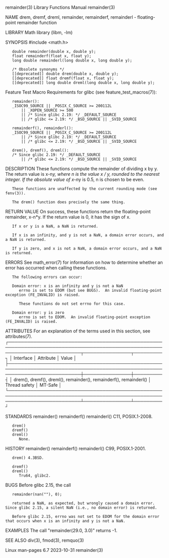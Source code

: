 remainder(3)							   Library Functions Manual							  remainder(3)

NAME
       drem, dremf, dreml, remainder, remainderf, remainderl - floating-point remainder function

LIBRARY
       Math library (libm, -lm)

SYNOPSIS
       #include <math.h>

       double remainder(double x, double y);
       float remainderf(float x, float y);
       long double remainderl(long double x, long double y);

       /* Obsolete synonyms */
       [[deprecated]] double drem(double x, double y);
       [[deprecated]] float dremf(float x, float y);
       [[deprecated]] long double dreml(long double x, long double y);

   Feature Test Macro Requirements for glibc (see feature_test_macros(7)):

       remainder():
	   _ISOC99_SOURCE || _POSIX_C_SOURCE >= 200112L
	       || _XOPEN_SOURCE >= 500
	       || /* Since glibc 2.19: */ _DEFAULT_SOURCE
	       || /* glibc <= 2.19: */ _BSD_SOURCE || _SVID_SOURCE

       remainderf(), remainderl():
	   _ISOC99_SOURCE || _POSIX_C_SOURCE >= 200112L
	       || /* Since glibc 2.19: */ _DEFAULT_SOURCE
	       || /* glibc <= 2.19: */ _BSD_SOURCE || _SVID_SOURCE

       drem(), dremf(), dreml():
	   /* Since glibc 2.19: */ _DEFAULT_SOURCE
	       || /* glibc <= 2.19: */ _BSD_SOURCE || _SVID_SOURCE

DESCRIPTION
       These  functions	 compute the remainder of dividing x by y.  The return value is x-n*y, where n is the value x / y, rounded to the nearest integer.  If
       the absolute value of x-n*y is 0.5, n is chosen to be even.

       These functions are unaffected by the current rounding mode (see fenv(3)).

       The drem() function does precisely the same thing.

RETURN VALUE
       On success, these functions return the floating-point remainder, x-n*y.	If the return value is 0, it has the sign of x.

       If x or y is a NaN, a NaN is returned.

       If x is an infinity, and y is not a NaN, a domain error occurs, and a NaN is returned.

       If y is zero, and x is not a NaN, a domain error occurs, and a NaN is returned.

ERRORS
       See math_error(7) for information on how to determine whether an error has occurred when calling these functions.

       The following errors can occur:

       Domain error: x is an infinity and y is not a NaN
	      errno is set to EDOM (but see BUGS).  An invalid floating-point exception (FE_INVALID) is raised.

	      These functions do not set errno for this case.

       Domain error: y is zero
	      errno is set to EDOM.  An invalid floating-point exception (FE_INVALID) is raised.

ATTRIBUTES
       For an explanation of the terms used in this section, see attributes(7).
       ┌───────────────────────────────────────────────────────────────────────────────────────────────────────────────────────────┬───────────────┬─────────┐
       │ Interface														   │ Attribute	   │ Value   │
       ├───────────────────────────────────────────────────────────────────────────────────────────────────────────────────────────┼───────────────┼─────────┤
       │ drem(), dremf(), dreml(), remainder(), remainderf(), remainderl()							   │ Thread safety │ MT-Safe │
       └───────────────────────────────────────────────────────────────────────────────────────────────────────────────────────────┴───────────────┴─────────┘

STANDARDS
       remainder()
       remainderf()
       remainderl()
	      C11, POSIX.1-2008.

       drem()
       dremf()
       dreml()
	      None.

HISTORY
       remainder()
       remainderf()
       remainderl()
	      C99, POSIX.1-2001.

       drem() 4.3BSD.

       dremf()
       dreml()
	      Tru64, glibc2.

BUGS
       Before glibc 2.15, the call

	   remainder(nan(""), 0);

       returned a NaN, as expected, but wrongly caused a domain error.	Since glibc 2.15, a silent NaN (i.e., no domain error) is returned.

       Before glibc 2.15, errno was not set to EDOM for the domain error that occurs when x is an infinity and y is not a NaN.

EXAMPLES
       The call "remainder(29.0, 3.0)" returns -1.

SEE ALSO
       div(3), fmod(3), remquo(3)

Linux man-pages 6.7							  2023-10-31								  remainder(3)
